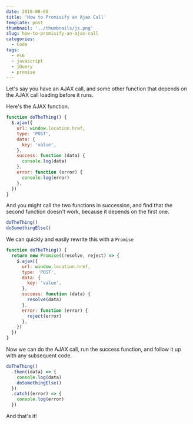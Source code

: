 ```yaml
---
date: 2018-08-08
title: 'How to Promisify an Ajax Call'
template: post
thumbnail: '../thumbnails/js.png'
slug: how-to-promisify-an-ajax-call
categories:
  - Code
tags:
  - es6
  - javascript
  - jQuery
  - promise
---
```


Let's say you have an AJAX call, and some other function that depends on the AJAX call loading before it runs.

Here's the AJAX function.

```js
function doTheThing() {
  $.ajax({
    url: window.location.href,
    type: 'POST',
    data: {
      key: 'value',
    },
    success: function (data) {
      console.log(data)
    },
    error: function (error) {
      console.log(error)
    },
  })
}
```

And you might call the two functions in succession, and find that the second function doesn't work, because it depends on the first one.

```js
doTheThing()
doSomethingElse()
```

We can quickly and easily rewrite this with a `Promise`

```js
function doTheThing() {
  return new Promise((resolve, reject) => {
    $.ajax({
      url: window.location.href,
      type: 'POST',
      data: {
        key: 'value',
      },
      success: function (data) {
        resolve(data)
      },
      error: function (error) {
        reject(error)
      },
    })
  })
}
```

Now we can do the AJAX call, run the success function, and follow it up with any subsequent code.

```js
doTheThing()
  .then((data) => {
    console.log(data)
    doSomethingElse()
  })
  .catch((error) => {
    console.log(error)
  })
```

And that's it!
